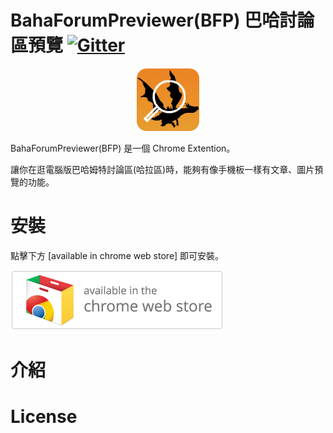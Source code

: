 # BahaForumPreviewer(BFP) 巴哈討論區預覽   [![Gitter](https://badges.gitter.im/gitterHQ/gitter.svg)](https://gitter.im/johnson18404/BahaForumPreviewer)

<p align="center"><a href="#" target="_blank"><img width="100"src="docs/128.png"></a></p>

BahaForumPreviewer(BFP) 是一個 Chrome Extention。

讓你在逛電腦版巴哈姆特討論區(哈拉區)時，能夠有像手機板一樣有文章、圖片預覽的功能。

# 安裝
點擊下方 [available in chrome web store] 即可安裝。

[![available in the chrome website store](docs/ChromeWebStore_BadgeWBorder_v2_340x96.png)](https://chrome.google.com/webstore/detail/bahaforumpreviewerbfp-%E5%B7%B4%E5%93%88%E8%A8%8E/gkclanjhoadmoehcekihchpnclggnbba?utm_source=chrome-ntp-icon)

# 介紹





# License
